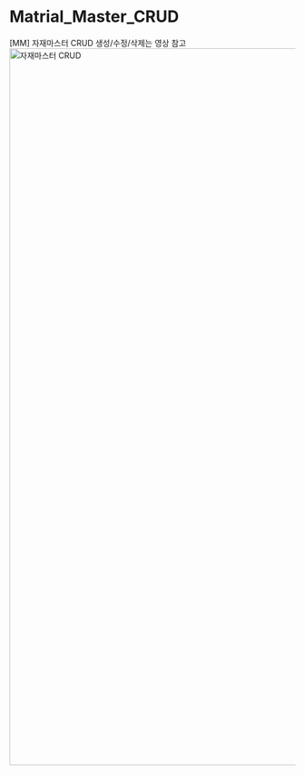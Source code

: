 # Matrial_Master_CRUD
[MM] 자재마스터 CRUD </li> 생성/수정/삭제는 영상 참고
<img width="1264" alt="자재마스터 CRUD" src="https://github.com/user-attachments/assets/9c287ae5-37b3-4f2a-a065-988b3d177380" />
